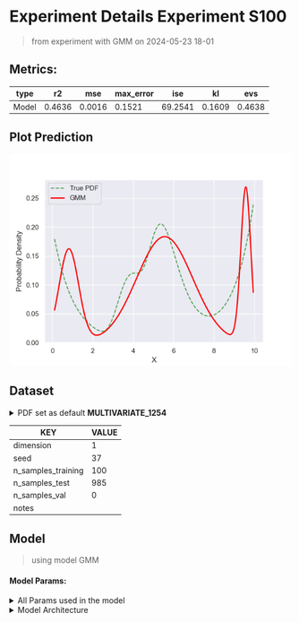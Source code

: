 # Experiment Details Experiment S100
> from experiment with GMM
> on 2024-05-23 18-01
## Metrics:
                                                                   
| type  | r2     | mse    | max_error | ise     | kl     | evs    |
|-------|--------|--------|-----------|---------|--------|--------|
| Model | 0.4636 | 0.0016 | 0.1521    | 69.2541 | 0.1609 | 0.4638 |
                                                                   
## Plot Prediction

<img src="pdf_edafd162.png">

## Dataset

<details><summary>PDF set as default <b>MULTIVARIATE_1254</b></summary>

#### Dimension 1
                                      
| type        | rate | weight |      |
|-------------|------|--------|------|
| exponential | 1    | 0.2    |      |
| logistic    | 4    | 0.8    | 0.25 |
| logistic    | 5.5  | 0.7    | 0.3  |
| exponential | -1   | 0.25   | -10  |
                                      
</details>
                              
| KEY                | VALUE |
|--------------------|-------|
| dimension          | 1     |
| seed               | 37    |
| n_samples_training | 100   |
| n_samples_test     | 985   |
| n_samples_val      | 0     |
| notes              |       |
                              
## Model
> using model GMM
#### Model Params:
<details><summary>All Params used in the model </summary>

                                   
| KEY          | VALUE            |
|--------------|------------------|
| random_state | 52               |
| init_params  | random_from_data |
| max_iter     | 10               |
| n_components | 3                |
| n_init       | 60               |
                                   
</details>

<details><summary>Model Architecture </summary>

GaussianMixture(init_params='random_from_data', max_iter=10, n_components=3,
                n_init=60, random_state=52)
</details>

